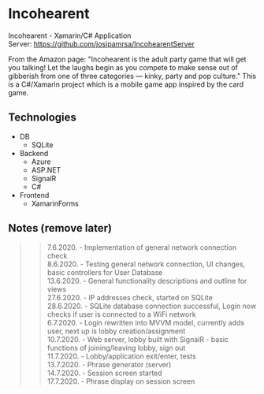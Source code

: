 # Incohearent
Incohearent - Xamarin/C# Application  
Server: https://github.com/josipamrsa/IncohearentServer

From the Amazon page: "Incohearent is the adult party game that will get you talking! Let the laughs begin as you compete to make sense out of gibberish from one of three categories — kinky, party and pop culture."
This is a C#/Xamarin project which is a mobile game app inspired by the card game. 

## Technologies
* DB
  * SQLite
* Backend
  * Azure
  * ASP.NET
  * SignalR
  * C#
* Frontend
  * XamarinForms


## Notes (remove later)
>> 7.6.2020. - Implementation of general network connection check  
>> 8.6.2020. - Testing general network connection, UI changes, basic controllers for User Database  
>> 13.6.2020. - General functionality descriptions and outline for views  
>> 27.6.2020. - IP addresses check, started on SQLite  
>> 28.6.2020. - SQLite database connection successful, Login now checks if user is connected to a WiFi network  
>> 6.7.2020. - Login rewritten into MVVM model, currently adds user, next up is lobby creation/assignment  
>> 10.7.2020. - Web server, lobby built with SignalR - basic functions of joining/leaving lobby, sign out  
>> 11.7.2020. - Lobby/application exit/enter, tests  
>> 13.7.2020. - Phrase generator (server)  
>> 14.7.2020. - Session screen started  
>> 17.7.2020. - Phrase display on session screen
